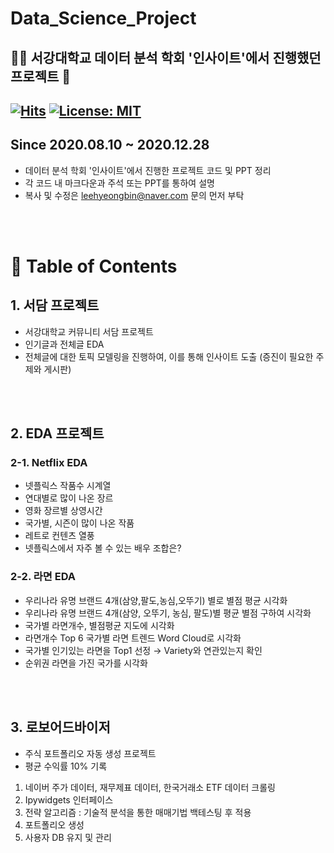 # Data_Science_Project
👨‍🏫 서강대학교 데이터 분석 학회 '인사이트'에서 진행했던 프로젝트 🤝
---
[![Hits](https://hits.seeyoufarm.com/api/count/incr/badge.svg?url=https%3A%2F%2Fgithub.com%2FLee-HyeongBin%2FData_Science_Project%2F&count_bg=%2379C83D&title_bg=%23555555&icon=&icon_color=%23E7E7E7&title=hits&edge_flat=false)](https://hits.seeyoufarm.com) [![License: MIT](https://img.shields.io/badge/License-MIT-yellow.svg)](https://opensource.org/licenses/MIT)
---
<b>Since</b> 2020.08.10 ~ 2020.12.28
---
* 데이터 분석 학회 '인사이트'에서 진행한 프로젝트 코드 및 PPT 정리
* 각 코드 내 마크다운과 주석 또는 PPT를 통하여 설명
* 복사 및 수정은 leehyeongbin@naver.com 문의 먼저 부탁

<br><br>
# 📃 Table of Contents
## 1. 서담 프로젝트
* 서강대학교 커뮤니티 서담 프로젝트
* 인기글과 전체글 EDA
 * 전체글에 대한 토픽 모델링을 진행하여, 이를 통해 인사이트 도출 (증진이 필요한 주제와 게시판)
 
<br><br>
## 2. EDA 프로젝트
### 2-1. Netflix EDA
* 넷플릭스 작품수 시계열
* 연대별로 많이 나온 장르
* 영화 장르별 상영시간
* 국가별, 시즌이 많이 나온 작품
* 레트로 컨텐츠 열풍
* 넷플릭스에서 자주 볼 수 있는 배우 조합은?
### 2-2. 라면 EDA
* 우리나라 유명 브랜드 4개(삼양,팔도,농심,오뚜기) 별로 별점 평균 시각화
* 우리나라 유명 브랜드 4개(삼양, 오뚜기, 농심, 팔도)별 평균 별점 구하여 시각화
* 국가별 라면개수, 별점평균 지도에 시각화
* 라면개수 Top 6 국가별 라면 트렌드 Word Cloud로 시각화
* 국가별 인기있는 라면을 Top1 선정 → Variety와 연관있는지 확인
* 순위권 라면을 가진 국가를 시각화

<br><br>
## 3. 로보어드바이저
* 주식 포트폴리오 자동 생성 프로젝트
* 평균 수익률 10% 기록
1) 네이버 주가 데이터, 재무제표 데이터, 한국거래소 ETF 데이터 크롤링
2) Ipywidgets 인터페이스
3) 전략 알고리즘 : 기술적 분석을 통한 매매기법 백테스팅 후 적용
4) 포트폴리오 생성
5) 사용자 DB 유지 및 관리

